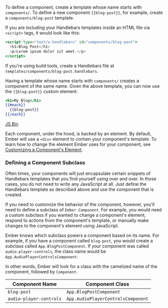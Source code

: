 To define a component, create a template whose name starts with
`components/`. To define a new component `{{blog-post}}`, for example,
create a `components/blog-post` template.

If you are including your Handlebars templates inside an HTML file via
`<script>` tags, it would look like this:

```handlebars
<script type="text/x-handlebars" id="components/blog-post">
  <h1>Blog Post</h1>
  <p>Lorem ipsum dolor sit amet.</p>
</script>
```

If you're using build tools, create a Handlebars file at
`templates/components/blog-post.handlebars`.

Having a template whose name starts with `components/` creates a
component of the same name. Given the above template, you can now use the
`{{blog-post}}` custom element:

```handlebars
<h1>My Blog</h1>
{{#each}}
  {{blog-post}}
{{/each}}
```

<a class="jsbin-embed" href="http://jsbin.com/ifuxey/1/embed?live,html">JS Bin</a><script src="http://static.jsbin.com/js/embed.js"></script>

Each component, under the hood, is backed by an element. By default,
Ember will use a `<div>` element to contain your component's template.
To learn how to change the element Ember uses for your component, see
[Customizing a Component's
Element](/guides/components/customizing-a-components-element).


### Defining a Component Subclass

Often times, your components will just encapsulate certain snippets of
Handlebars templates that you find yourself using over and over. In
those cases, you do not need to write any JavaScript at all. Just define
the Handlebars template as described above and use the component that is
created.

If you need to customize the behavior of the component, however, you'll
need to define a subclass of `Ember.Component`. For example, you would
need a custom subclass if you wanted to change a component's element,
respond to actions from the component's template, or manually make
changes to the component's element using JavaScript.

Ember knows which subclass powers a component based on its name. For
example, if you have a component called `blog-post`, you would create a
subclass called `App.BlogPostComponent`. If your component was called
`audio-player-controls`, the class name would be
`App.AudioPlayerControlsComponent`.

In other words, Ember will look for a class with the camelized name of
the component, followed by `Component`.

<table>
  <thead>
  <tr>
    <th>Component Name</th>
    <th>Component Class</th>
  </tr>
  </thead>
  <tr>
    <td><code>blog-post</code></td>
    <td><code>App.BlogPostComponent</code></td>
  </tr>
  <tr>
    <td><code>audio-player-controls</code></td>
    <td><code>App.AudioPlayerControlsComponent</code></td>
  </tr>
</table>
